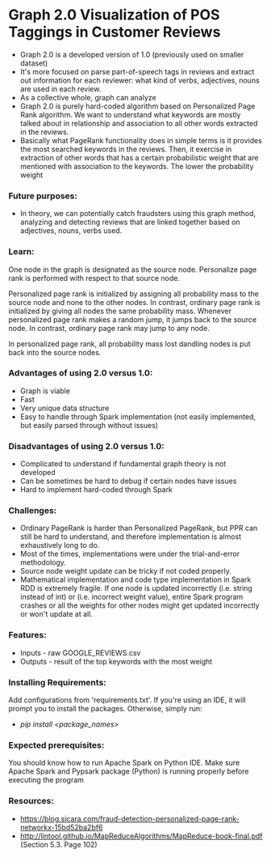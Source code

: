 # Graph 2.0 Visualization of POS Taggings in Customer Reviews
- Graph 2.0 is a developed version of 1.0 (previously used on smaller dataset) 
- It's more focused on parse part-of-speech tags in reviews and extract out information
for each reviewer: what kind of verbs, adjectives, nouns are used in each review.
- As a collective whole, graph can analyze 
- Graph 2.0 is purely hard-coded algorithm based on Personalized Page Rank algorithm.
We want to understand what keywords are mostly talked about in relationship and association to all other 
words extracted in the reviews. 
- Basically what PageRank functionality does in simple terms is it provides the most
searched keywords in the reviews. Then, it exercise in extraction of other words that
has a certain probabilistic weight that are mentioned with association to the keywords. 
The lower the probability weight


### Future purposes:

- In theory, we can potentially catch fraudsters using this graph method, analyzing and detecting reviews
that are linked together based on adjectives, nouns, verbs used.

### Learn:
One node in the graph is designated as the source node. Personalize page rank is performed with respect to that
source node.

Personalized page rank is initialized by assigning all probability mass to the source node and none to the other
nodes. In contrast, ordinary page rank is initialized by giving all nodes the same probability mass.
Whenever personalized page rank makes a random jump, it jumps back to the source node. In contrast, ordinary page rank
may jump to any node.

In personalized page rank, all probability mass lost dandling nodes is put back into the source nodes.

### Advantages of using 2.0 versus 1.0:
- Graph is viable
- Fast
- Very unique data structure
- Easy to handle through Spark implementation (not easily implemented, but easily parsed through
without issues)

### Disadvantages of using 2.0 versus 1.0:
- Complicated to understand if fundamental graph theory is not developed
- Can be sometimes be hard to debug if certain nodes have issues
- Hard to implement hard-coded through Spark

### Challenges:
- Ordinary PageRank is harder than Personalized PageRank, but PPR can still be hard to understand, 
and therefore implementation is almost exhaustively long to do. 
- Most of the times, implementations were under the trial-and-error methodology.
- Source node weight update can be tricky if not coded properly. 
- Mathematical implementation and code type implementation in Spark RDD is extremely fragile. 
If one node is updated incorrectly  (i.e. string instead of int) or (i.e. incorrect weight value), 
entire Spark program crashes or all the weights for other nodes might get updated incorrectly or won't
update at all.

### Features:
- Inputs - raw GOOGLE_REVIEWS.csv
- Outputs - result of the top keywords with the most weight

### Installing Requirements:
Add configurations from 'requirements.txt'. If you're using an IDE, it will prompt you
to install the packages. Otherwise, simply run:
- _pip install <package_names>_


### Expected prerequisites:
You should know how to run Apache Spark on Python IDE. Make sure Apache Spark
and Pypsark package (Python) is running properly before executing the program 

### Resources:
- https://blog.sicara.com/fraud-detection-personalized-page-rank-networkx-15bd52ba2bf6
- http://lintool.github.io/MapReduceAlgorithms/MapReduce-book-final.pdf (Section 5.3. Page 102)

